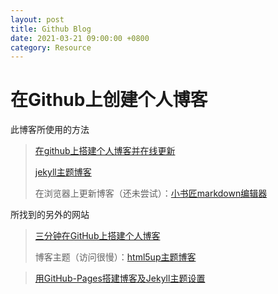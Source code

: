 ```yaml
---
layout: post
title: Github Blog
date: 2021-03-21 09:00:00 +0800
category: Resource
---
```


# 在Github上创建个人博客

此博客所使用的方法

> [在github上搭建个人博客并在线更新](https://www.cnblogs.com/wxyww/p/xiaoshujiang.html)
>
> [jekyll主题博客](http://jekyllthemes.org/)
>
> 在浏览器上更新博客（还未尝试）：[小书匠markdown编辑器](http://markdown.xiaoshujiang.com/)

所找到的另外的网站

> [三分钟在GitHub上搭建个人博客](https://zhuanlan.zhihu.com/p/28321740)
>
> 博客主题（访问很慢）：[html5up主题博客](https://html5up.net/)

> [用GitHub-Pages搭建博客及Jekyll主题设置](https://xienotes.net/2020/04/25/github-pages-and-jekyll.html)
